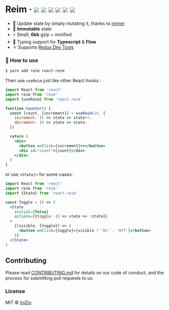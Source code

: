# Reim &middot; [![](https://img.shields.io/npm/v/reim.svg)](https://npm.im/reim) [![](https://img.shields.io/npm/dm/reim.svg)](https://npm.im/reim) [![](https://travis-ci.org/IniZio/reim.svg?branch=master)](https://travis-ci.org/IniZio/reim) [![](https://api.codacy.com/project/badge/Coverage/1560c0832a3a41df8bfe51083fd92c20)](https://www.codacy.com/app/inizio/reim?utm_source=github.com&utm_medium=referral&utm_content=IniZio/reim&utm_campaign=Badge_Coverage) ![](https://badgen.net/badge/license/MIT/blue) [![](https://img.shields.io/bundlephobia/minzip/reim.svg)](https://bundlephobia.com/result?p=reim@)

* :metal: Update state by simply mutating it, thanks to [immer](https://github.com/mweststrate/immer)
* :closed_lock_with_key: **Immutable** state
* :zap: Small, **6kb** gzip + minified
* :star2: Typing support for **Typescript** & **Flow**
* :atom_symbol: Supports [Redux Dev Tools](https://chrome.google.com/webstore/detail/redux-devtools/lmhkpmbekcpmknklioeibfkpmmfibljd?hl=zh-TW)

### :book: How to use

```bash
$ yarn add reim react-reim
```

Then use `useReim` just like other React hooks :

```jsx
import React from 'react'
import reim from 'reim'
import {useReim} from 'react-reim'

function Counter() {
  const [count, {increment}] = useReim(10, {
    increment: () => state => state++,
    decrement: () => state => state--
  })

  return (
    <div>
      <button onClick={increment}>+</button>
      <div id="count">{count}</div>
    </div>
  )
}
```

or use `<State/>` for some cases:

```jsx
import React from 'react'
import reim from 'reim'
import {State} from 'react-reim'

const Toggle = () => (
  <State
    initial={false}
    actions={{toggle: () => state => !state}}
  >
    {(visible, {toggle}) => (
      <button onClick={toggle}>{visible ? 'On' : 'Off'}</button>
    )}
  </State>
)
```

## Contributing

Please read [CONTRIBUTING.md](https://github.com/IniZio/reim/CONTRIBUTING.md) for details on our code of conduct, and the process for submitting pull requests to us.

### License

MIT © [IniZio](https://github.com/IniZio)
